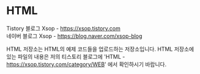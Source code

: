 # HTML
Tistory 블로그 Xsop - https://xsop.tistory.com  
네이버 블로그 Xsop - https://blog.naver.com/xsop-blog


HTML 저장소는 HTML의 예제 코드들을 업로드하는 저장소입니다. 
HTML 저장소에 있는 파일의 내용은 저의 티스토리 블로그에
'HTML - https://xsop.tistory.com/category/WEB' 에서 확인하시기 바랍니다.
